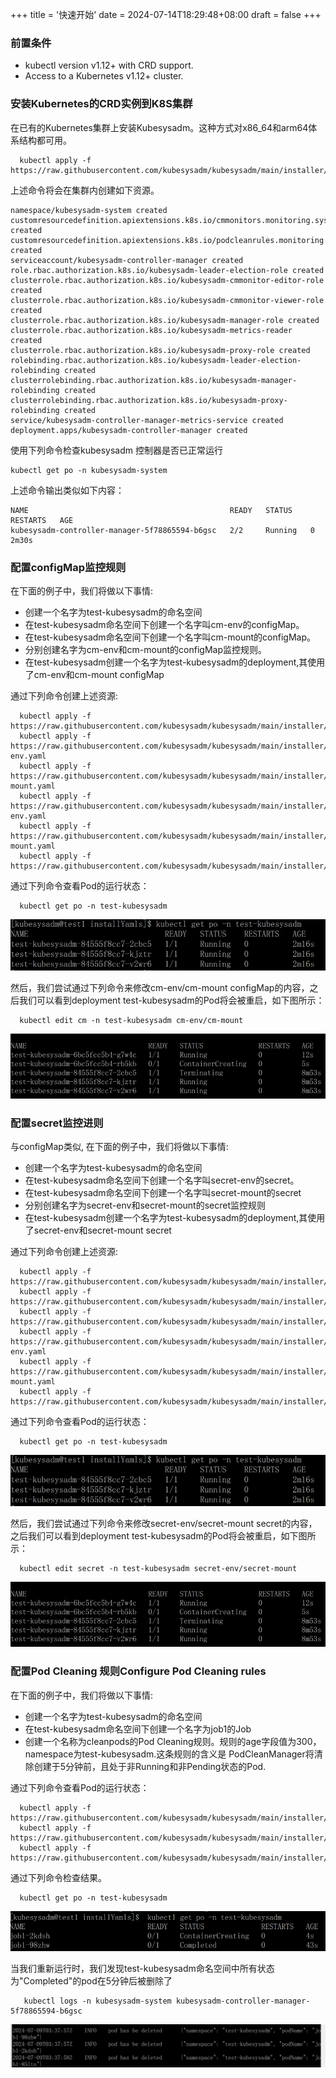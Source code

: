 +++
title = '快速开始'
date = 2024-07-14T18:29:48+08:00
draft = false
+++

### 前置条件
- kubectl version v1.12+ with CRD support.
- Access to a Kubernetes v1.12+ cluster.

### 安装Kubernetes的CRD实例到K8S集群 
在已有的Kubernetes集群上安装Kubesysadm。这种方式对x86_64和arm64体系结构都可用。
```
  kubectl apply -f https://raw.githubusercontent.com/kubesysadm/kubesysadm/main/installer/install.yaml
```

上述命令将会在集群内创建如下资源。
```
namespace/kubesysadm-system created
customresourcedefinition.apiextensions.k8s.io/cmmonitors.monitoring.sysadm.cn created
customresourcedefinition.apiextensions.k8s.io/podcleanrules.monitoring.sysadm.cn created
serviceaccount/kubesysadm-controller-manager created
role.rbac.authorization.k8s.io/kubesysadm-leader-election-role created
clusterrole.rbac.authorization.k8s.io/kubesysadm-cmmonitor-editor-role created
clusterrole.rbac.authorization.k8s.io/kubesysadm-cmmonitor-viewer-role created
clusterrole.rbac.authorization.k8s.io/kubesysadm-manager-role created
clusterrole.rbac.authorization.k8s.io/kubesysadm-metrics-reader created
clusterrole.rbac.authorization.k8s.io/kubesysadm-proxy-role created
rolebinding.rbac.authorization.k8s.io/kubesysadm-leader-election-rolebinding created
clusterrolebinding.rbac.authorization.k8s.io/kubesysadm-manager-rolebinding created
clusterrolebinding.rbac.authorization.k8s.io/kubesysadm-proxy-rolebinding created
service/kubesysadm-controller-manager-metrics-service created
deployment.apps/kubesysadm-controller-manager created
```
使用下列命令检查kubesysadm 控制器是否已正常运行
```
kubectl get po -n kubesysadm-system
```

上述命令输出类似如下内容：
```
NAME                                             READY   STATUS    RESTARTS   AGE
kubesysadm-controller-manager-5f78865594-b6gsc   2/2     Running   0          2m30s
```

###  配置configMap监控规则
在下面的例子中，我们将做以下事情:
- 创建一个名字为test-kubesysadm的命名空间
- 在test-kubesysadm命名空间下创建一个名字叫cm-env的configMap。
- 在test-kubesysadm命名空间下创建一个名字叫cm-mount的configMap。 
- 分别创建名字为cm-env和cm-mount的configMap监控规则。 
- 在test-kubesysadm创建一个名字为test-kubesysadm的deployment,其使用了cm-env和cm-mount configMap

通过下列命令创建上述资源:
```azure
  kubectl apply -f https://raw.githubusercontent.com/kubesysadm/kubesysadm/main/installer/configMap/create_ns.yaml
  kubectl apply -f https://raw.githubusercontent.com/kubesysadm/kubesysadm/main/installer/configMap/cm-env.yaml
  kubectl apply -f https://raw.githubusercontent.com/kubesysadm/kubesysadm/main/installer/configMap/cm-mount.yaml
  kubectl apply -f https://raw.githubusercontent.com/kubesysadm/kubesysadm/main/installer/configMap/cmmonitor_cm-env.yaml    
  kubectl apply -f https://raw.githubusercontent.com/kubesysadm/kubesysadm/main/installer/configMap/cmmonitor_cm-mount.yaml
  kubectl apply -f https://raw.githubusercontent.com/kubesysadm/kubesysadm/main/installer/configMap/deploy.yaml
```

通过下列命令查看Pod的运行状态：
```azure
  kubectl get po -n test-kubesysadm
```

<img src="https://raw.githubusercontent.com/kubesysadm/kubesysadm/main/docs/images/mornitoring_cm_started.png"/>

然后，我们尝试通过下列命令来修改cm-env/cm-mount configMap的内容，之后我们可以看到deployment test-kubesysadm的Pod将会被重启，如下图所示：
```azure
  kubectl edit cm -n test-kubesysadm cm-env/cm-mount 
```

<img src="https://raw.githubusercontent.com/kubesysadm/kubesysadm/main/docs/images/mornitoring_cm_restart.png"/>

### 配置secret监控进则
与configMap类似, 在下面的例子中，我们将做以下事情:
- 创建一个名字为test-kubesysadm的命名空间
- 在test-kubesysadm命名空间下创建一个名字叫secret-env的secret。
- 在test-kubesysadm命名空间下创建一个名字叫secret-mount的secret
- 分别创建名字为secret-env和secret-mount的secret监控规则
- 在test-kubesysadm创建一个名字为test-kubesysadm的deployment,其使用了secret-env和secret-mount secret

通过下列命令创建上述资源:
```azure
  kubectl apply -f https://raw.githubusercontent.com/kubesysadm/kubesysadm/main/installer/secret/create_ns.yaml
  kubectl apply -f https://raw.githubusercontent.com/kubesysadm/kubesysadm/main/installer/secret/secret_env.yaml
  kubectl apply -f https://raw.githubusercontent.com/kubesysadm/kubesysadm/main/installer/secret/secret_mount.yaml 
  kubectl apply -f https://raw.githubusercontent.com/kubesysadm/kubesysadm/main/installer/secret/cmmonitor_secret-env.yaml    
  kubectl apply -f https://raw.githubusercontent.com/kubesysadm/kubesysadm/main/installer/secret/cmmonitor_secret-mount.yaml
  kubectl apply -f https://raw.githubusercontent.com/kubesysadm/kubesysadm/main/installer/secret/deploy.yaml
```

通过下列命令查看Pod的运行状态：
```azure
  kubectl get po -n test-kubesysadm
```

<img src="https://raw.githubusercontent.com/kubesysadm/kubesysadm/main/docs/images/mornitoring_cm_started.png"/>

然后，我们尝试通过下列命令来修改secret-env/secret-mount secret的内容，之后我们可以看到deployment test-kubesysadm的Pod将会被重启，如下图所示：
```azure
  kubectl edit secret -n test-kubesysadm secret-env/secret-mount
```

<img src="https://raw.githubusercontent.com/kubesysadm/kubesysadm/main/docs/images/mornitoring_cm_restart.png"/>


### 配置Pod Cleaning 规则Configure Pod Cleaning rules
在下面的例子中，我们将做以下事情:
- 创建一个名字为test-kubesysadm的命名空间
- 在test-kubesysadm命名空间下创建一个名字为job1的Job
- 创建一个名称为cleanpods的Pod Cleaning规则。规则的age字段值为300， namespace为test-kubesysadm.这条规则的含义是
  PodCleanManager将清除创建于5分钟前，且处于非Running和非Pending状态的Pod.

通过下列命令查看Pod的运行状态：
```azure
  kubectl apply -f https://raw.githubusercontent.com/kubesysadm/kubesysadm/main/installer/podclean/create_ns.yaml
  kubectl apply -f https://raw.githubusercontent.com/kubesysadm/kubesysadm/main/installer/podclean/podcleanrule.yaml
  kubectl apply -f https://raw.githubusercontent.com/kubesysadm/kubesysadm/main/installer/podclean/job.yaml
```

通过下列命令检查结果。
```azure
  kubectl get po -n test-kubesysadm
```

<img src="https://raw.githubusercontent.com/kubesysadm/kubesysadm/main/docs/images/job_pods.png"/>

当我们重新运行时，我们发现test-kubesysadm命名空间中所有状态为"Completed"的pod在5分钟后被删除了
```azure
   kubectl logs -n kubesysadm-system kubesysadm-controller-manager-5f78865594-b6gsc
```

<img src="https://raw.githubusercontent.com/kubesysadm/kubesysadm/main/docs/images/podcleanmessage.png"/>